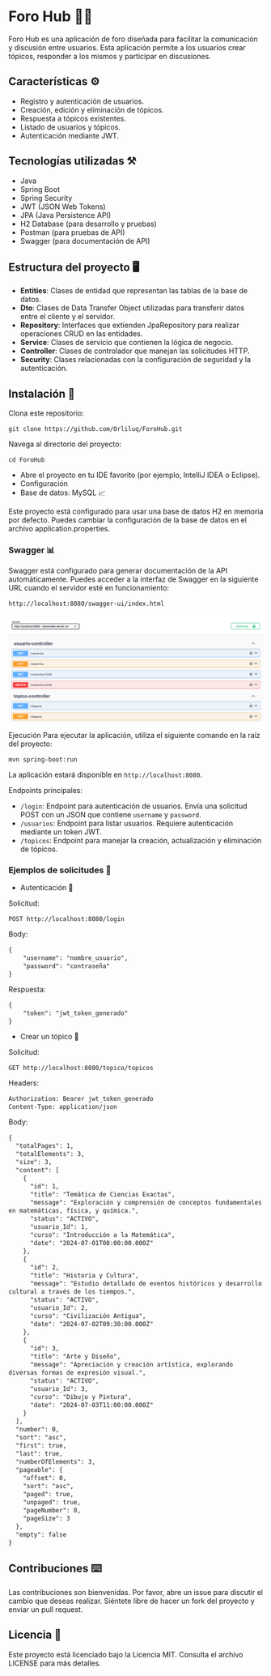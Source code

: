 # Foro Hub 👩‍💻

Foro Hub es una aplicación de foro diseñada para facilitar la comunicación y discusión entre usuarios. Esta aplicación permite a los usuarios crear tópicos, responder a los mismos y participar en discusiones.

## Características ⚙️

- Registro y autenticación de usuarios.
- Creación, edición y eliminación de tópicos.
- Respuesta a tópicos existentes.
- Listado de usuarios y tópicos.
- Autenticación mediante JWT.

## Tecnologías utilizadas ⚒️

- Java
- Spring Boot
- Spring Security
- JWT (JSON Web Tokens)
- JPA (Java Persistence API)
- H2 Database (para desarrollo y pruebas)
- Postman (para pruebas de API)
- Swagger (para documentación de API)

## Estructura del proyecto 🖥️

- **Entities**: Clases de entidad que representan las tablas de la base de datos.
- **Dto**: Clases de Data Transfer Object utilizadas para transferir datos entre el cliente y el servidor.
- **Repository**: Interfaces que extienden JpaRepository para realizar operaciones CRUD en las entidades.
- **Service**: Clases de servicio que contienen la lógica de negocio.
- **Controller**: Clases de controlador que manejan las solicitudes HTTP.
- **Security**: Clases relacionadas con la configuración de seguridad y la autenticación.

## Instalación 🚧

Clona este repositorio:
```
git clone https://github.com/Orliluq/ForoHub.git
```

Navega al directorio del proyecto:
```
cd ForoHub
```
- Abre el proyecto en tu IDE favorito (por ejemplo, IntelliJ IDEA o Eclipse).
- Configuración
- Base de datos: MySQL 📈

Este proyecto está configurado para usar una base de datos H2 en memoria por defecto. Puedes cambiar la configuración de la base de datos en el archivo application.properties.

### Swagger 📊
Swagger está configurado para generar documentación de la API automáticamente. Puedes acceder a la interfaz de Swagger en la siguiente URL cuando el servidor esté en funcionamiento:
```
http://localhost:8080/swagger-ui/index.html
```
![swagger.png](hub%2Fswagger.png)

Ejecución
Para ejecutar la aplicación, utiliza el siguiente comando en la raíz del proyecto:
```
mvn spring-boot:run
```
La aplicación estará disponible en `http://localhost:8080`.

Endpoints principales:
- `/login`: Endpoint para autenticación de usuarios. Envía una solicitud POST con un JSON que contiene `username` y `password`.
- `/usuarios`: Endpoint para listar usuarios. Requiere autenticación mediante un token JWT.
- `/topicos`: Endpoint para manejar la creación, actualización y eliminación de tópicos.

### Ejemplos de solicitudes 📑

- Autenticación 🔐

Solicitud:
```
POST http://localhost:8080/login
```
Body:
```
{
    "username": "nombre_usuario",
    "password": "contraseña"
}
```
Respuesta:
```
{
    "token": "jwt_token_generado"
}
```
- Crear un tópico 📝

Solicitud:
```
GET http://localhost:8080/topico/topicos
```
Headers:
```
Authorization: Bearer jwt_token_generado
Content-Type: application/json
```
Body:
```
{
  "totalPages": 1,
  "totalElements": 3,
  "size": 3,
  "content": [
    {
      "id": 1,
      "title": "Temática de Ciencias Exactas",
      "message": "Exploración y comprensión de conceptos fundamentales en matemáticas, física, y química.",
      "status": "ACTIVO",
      "usuario_Id": 1,
      "curso": "Introducción a la Matemática",
      "date": "2024-07-01T08:00:00.000Z"
    },
    {
      "id": 2,
      "title": "Historia y Cultura",
      "message": "Estudio detallado de eventos históricos y desarrollo cultural a través de los tiempos.",
      "status": "ACTIVO",
      "usuario_Id": 2,
      "curso": "Civilización Antigua",
      "date": "2024-07-02T09:30:00.000Z"
    },
    {
      "id": 3,
      "title": "Arte y Diseño",
      "message": "Apreciación y creación artística, explorando diversas formas de expresión visual.",
      "status": "ACTIVO",
      "usuario_Id": 3,
      "curso": "Dibujo y Pintura",
      "date": "2024-07-03T11:00:00.000Z"
    }
  ],
  "number": 0,
  "sort": "asc",
  "first": true,
  "last": true,
  "numberOfElements": 3,
  "pageable": {
    "offset": 0,
    "sort": "asc",
    "paged": true,
    "unpaged": true,
    "pageNumber": 0,
    "pageSize": 3
  },
  "empty": false
}

```
## Contribuciones ⌨️
Las contribuciones son bienvenidas. Por favor, abre un issue para discutir el cambio que deseas realizar. Siéntete libre de hacer un fork del proyecto y enviar un pull request.

## Licencia 🚀
Este proyecto está licenciado bajo la Licencia MIT. Consulta el archivo LICENSE para más detalles.
